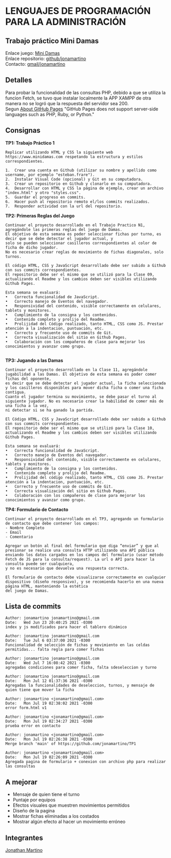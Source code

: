 
# LENGUAJES DE PROGRAMACIÓN PARA LA ADMINISTRACIÓN

## Trabajo práctico Mini Damas

Enlace juego: [Mini Damas](https://jonamartino.github.io/TP1/index.html)                                                                                          
Enlace repositorio: [github/jonamartino](https://github.com/jonamartino/TP1)                                                        
Contacto: [gmail/jonamartino](mailto:jonamartino@gmail.com)

## Detalles
 Para probar la funcionalidad de las consultas PHP, debido a que se utiliza la funcion Fetch, se tuvo que instalar localmente la APP XAMPP
 de otra manera no se logró que la respuesta del servidor sea 200.                                                                     
 Segun [About GitHub Pages](https://docs.github.com/en/pages/getting-started-with-github-pages/about-github-pages)
 "GitHub Pages does not support server-side languages such as PHP, Ruby, or Python."
## Consignas

**TP1: Trabajo Práctico 1**

```
Replicar utilizando HTML y CSS la siguiente web https://www.minidamas.com respetando la estructura y estilos correspondientes. 

1.	Crear una cuenta en Github (utilizar su nombre y apellido como username, por ejemplo "esteban.frare"). 
2.	Instalar Visual Code (opcional) y Git en su computadora. 
3.	Crear un repositorio en Github y clonarlo en su computadora. 
4.	Desarrollar con HTML y CSS la página de ejemplo, crear un archivo "index.html" y otro "styles.css". 
5.	Guardar el progreso en commits. 
6.	Hacer push al repositorio remoto el/los commits realizados. 
7.	Responder actividad con la url del repositorio.

```
**TP2: Primeras Reglas del Juego**

```
Continuar el proyecto desarrollado en el Trabajo Practico N1, agregándole las primeras reglas del juego de Damas. 
El objetivo de esta semana es poder seleccionar fichas por turno, es decir que se debe detectar el jugador actual, y 
solo se pueden seleccionar casilleros correspondientes al color de ficha de dicho jugador. 
No es necesario crear reglas de movimiento de fichas diagonales, solo turnos.

El código HTML, CSS y JavaScript desarrollado debe ser subido a Github con sus commits correspondientes.
El repositorio debe ser el mismo que se utilizó para la Clase 09, actualizando el Readme y los cambios deben ser visibles utilizando Github Pages.

Esta semana se evaluará:
•	Correcta funcionalidad de JavaScript.
•	Correcto manejo de Eventos del navegador.
•	Responsividad del contenido, visible correctamente en celulares, tablets y monitores.
•	Cumplimiento de la consigna y los contenidos.
•	Contenido completo y prolijo del Readme.
•	Prolijidad del Código realizado, tanto HTML, CSS como JS. Prestar atención a la indentacion, puntuación, etc.
•	Correcto y frecuente uso de commits de Git.
•	Correcta visualización del sitio en Github Pages.
•	Colaboración con los compañeros de clase para mejorar los conocimientos y avanzar como grupo.


```
**TP3: Jugando a las Damas**

```
Continuar el proyecto desarrollado en la Clase 11, agregándole jugabilidad a las Damas. El objetivo de esta semana es poder comer fichas del oponente, 
es decir que se debe detectar el jugador actual, la ficha seleccionada y los casilleros disponibles para mover dicha ficha o comer una ficha contigua. 
Cuanto el jugador termina su movimiento, se debe pasar el turno al siguiente jugador. No es necesario crear la habilidad de comer más de una ficha a la vez, 
ni detectar si se ha ganado la partida.

El Código HTML, CSS y JavaScript desarrollado debe ser subido a Github con sus commits correspondientes.
El repositorio debe ser el mismo que se utilizó para la Clase 10, actualizando el Readme y los cambios deben ser visibles utilizando Github Pages.

Esta semana se evaluará:
•	Correcta funcionalidad de JavaScript.
•	Correcto manejo de Eventos del navegador.
•	Responsividad del contenido, visible correctamente en celulares, tablets y monitores.
•	Cumplimiento de la consigna y los contenidos.
•	Contenido completo y prolijo del Readme.
•	Prolijidad del código realizado, tanto HTML, CSS como JS. Prestar atención a la indentacion, puntuación, etc.
•	Correcto y frecuente uso de commits de Git.
•	Correcta visualización del sitio en Github Pages.
•	Colaboración con los compañeros de clase para mejorar los conocimientos y avanzar como grupo.
```

**TP4: Formulario de Contacto**

```
Continuar el proyecto desarrollado en el TP3, agregando un formulario de contacto que debe contener los campos: 
- Nombre Completo
- Email
- Comentario

Agregar un botón al final del formulario que diga “enviar” y que al presionar se realice una consulta HTTP utilizando una API pública 
enviando los datos cargados en los campos del formulario (usar método Fetch de JS para la consulta/request). La url o API para hacer la consulta puede ser cualquiera, 
y no es necesario que devuelva una respuesta correcta.

El formulario de contacto debe visualizarse correctamente en cualquier dispositivo (diseño responsivo), y se recomienda hacerlo en una nueva página HTML, manteniendo la estética
del juego de Damas.
```

## Lista de commits

```
Author: jonamartino jonamartino@gmail.com 
Date:   Wed Jun 23 20:40:25 2021 -0300
index y js modificados para hacer el tablero dinámico 
```
```
Author: jonamartino jonamartino@gmail.com
Date:   Tue Jul 6 03:37:00 2021 -0300
Funcionalidad de selección de fichas y movimiento en las celdas permitidas... falta regla para comer fichas
```
```
Author: jonamartino jonamartino@gmail.com
Date:   Wed Jul 7 16:08:42 2021 -0300
agregadas condiciones para comer ficha, falta sdeseleccion y turno
```
```
Author: jonamartino jonamartino@gmail.com
Date:   Mon Jul 12 01:37:36 2021 -0300
Agregadas la funcionalidades de deseleccion, turnos, y mensaje de quien tiene que mover la ficha
```
```
Author: jonamartino <jonamartino@gmail.com>
Date:   Mon Jul 19 02:38:02 2021 -0300
error form.html v1
```
```
Author: jonamartino <jonamartino@gmail.com>
Date:   Mon Jul 19 02:34:27 2021 -0300
prueba error en contacto
```
```
Author: jonamartino <jonamartino@gmail.com>
Date:   Mon Jul 19 02:26:38 2021 -0300
Merge branch 'main' of https://github.com/jonamartino/TP1
```
```
Author: jonamartino <jonamartino@gmail.com>
Date:   Mon Jul 19 02:26:09 2021 -0300
Agregada pagina de formulario + conexion con archivo php para realizar las consultas
```

## A mejorar
-	Mensaje de quien tiene el turno
-	Puntaje por equipos
-	Efectos visuales que muestren movimientos permitidos
-	Diseño de la pagina
-	Mostrar fichas eliminadas a los costados
-	Mostrar algún efecto al hacer un movimiento erróneo


## Integrantes 
[Jonathan Martino](https://github.com/jonamartino/TP1)
